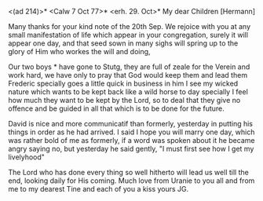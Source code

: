 <(ad 214)>* <Calw 7 Oct 77>*
 <erh. 29. Oct>*
My dear Children [Hermann]

Many thanks for your kind note of the 20th Sep. We rejoice with you at any small manifestation of life which appear in your congregation, surely it will appear one day, and that seed sown in many sighs will spring up to the glory of Him who workes the will and doing,

Our two boys <Fr und D.>* have gone to Stutg, they are full of zeale for the Verein and work hard, we have only to pray that God would keep them and lead them Frederic specially goes a little quick in business in him I see my wicked nature which wants to be kept back like a wild horse to day specially I feel how much they want to be kept by the Lord, so to deal that they give no offence and be guided in all that which is to be done for the future.

David is nice and more communicatif than formerly, yesterday in putting his things in order as he had arrived. I said I hope you will marry one day, which was rather bold of me as formerly, if a word was spoken about it he became angry saying no, but yesterday he said gently, "I must first see how I get my livelyhood"

The Lord who has done every thing so well hitherto will lead us well till the end, looking daily for His coming. Much love from Uranie to you all and from me to my dearest Tine and each of you a kiss
 yours JG.
